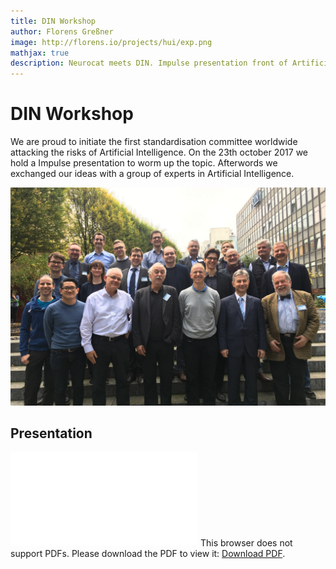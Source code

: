 ```yaml
---
title: DIN Workshop
author: Florens Greßner
image: http://florens.io/projects/hui/exp.png
mathjax: true
description: Neurocat meets DIN. Impulse presentation front of Artificial Intelligence Experts to discuss risks in AI technologies.
---
```


# DIN Workshop

We are proud to initiate the first standardisation committee worldwide attacking the risks of Artificial Intelligence. On the 23th october 2017 we hold a Impulse presentation to worm up the topic. Afterwords we exchanged our ideas with a group of experts in Artificial Intelligence.

![Experts](exp.png)

## Presentation

<object data="./mpulsvortrag.pdf" type="application/pdf"  width="700px" height="1000px">
    <embed src="./mpulsvortrag.pdf">
        This browser does not support PDFs. Please download the PDF to view it: <a href="http://florens.io/projects/DINws/mpulsvortrag.pdf">Download PDF</a>.</p>
    </embed>
</object>
